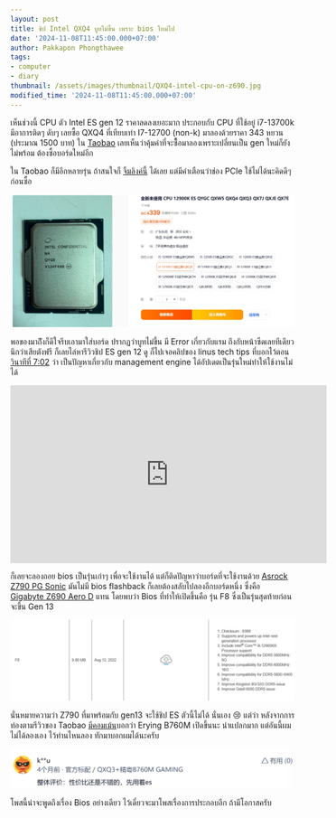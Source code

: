 ```yaml
---
layout: post
title: ชิป Intel QXQ4 บูทไม่ขึ้น เพราะ bios ใหม่ไป
date: '2024-11-08T11:45:00.000+07:00'
author: Pakkapon Phongthawee
tags:
- computer
- diary
thumbnail: /assets/images/thumbnail/QXQ4-intel-cpu-on-z690.jpg
modified_time: '2024-11-08T11:45:00.000+07:00'
---
```


เห็นช่วงนี้ CPU ตัว Intel ES gen 12 ราคาลดลงเยอะมาก ประกอบกับ CPU ที่ใช้อยู่ i7-13700k มีอาการติดๆ ดับๆ เลยซื้อ QXQ4 ที่เทียบเท่า I7-12700 (non-k) มาลองด้วยราคา 343 หยวน (ประมาณ 1500 บาท) ใน [Taobao](https://item.taobao.com/item.htm?id=764026246442) เลยเห็นว่าคุ้มค่าที่จะซื้้อมาลองเพราะเปลี่ยนเป็น gen ใหม่ก็ยังไม่พร้อม ต้องซื้อบอร์ดใหม่อีก 

ใน Taobao ก็มีอีกหลายรุ่น ถ้าสนใจก็ [จิ้มลิงค์นี้](https://item.taobao.com/item.htm?id=764026246442) ได้เลย แต่มีคำเตือนว่าช่อง PCIe ใช้ไม่ได้นะคิดดีๆ ก่อนซื้อ

[![ราคา QXQ4 บน Taobao](/assets/images/post/QXQ4-intel-cpu-on-z690/taobao-qxq4.jpg)](https://item.taobao.com/item.htm?id=764026246442)

พอของมาถึังก็ดีใจรีบเอามาใส่บอร์ด ปรากฏว่าบูทไม่ขึ้น มี Error เกี่ยวกับแรม ถึงกับหน้าซีดเลยทีเดียว นึกว่าเสียตังฟรี ก็เลยไล่หารีวิวชิป ES gen 12 ดู ก็ไปเจอคลิปของ linus tech tips ที่บอกไว้ตอน[วินาทีที่ 7:02](https://youtu.be/NBAs2H8I04M?t=422) ว่า เป็นปัญหาเกี่ยวกับ management engine ได้อัปเดตเป็นรุ่นใหม่ทำให้ใช้งานไม่ได้


<iframe style="margin-left:auto; margin-right:auto;display:block;" width="560" height="315" src="https://www.youtube.com/embed/NBAs2H8I04M?si=rTxFxhVZWD7g0ZTc" title="YouTube video player" frameborder="0" allow="accelerometer; autoplay; clipboard-write; encrypted-media; gyroscope; picture-in-picture; web-share" referrerpolicy="strict-origin-when-cross-origin" allowfullscreen></iframe>

ก็เลยจะลองถอย bios เป็นรุ่นเก่าๆ เพื่อจะใช้งานได้ แต่ก็ติดปัญหาว่าบอร์ดที่จะใช้งานด้วย [Asrock Z790 PG Sonic](https://pg.asrock.com/mb/Intel/Z790%20PG%20Sonic/Specification.th.asp) มันไม่มี bios flashback ก็เลยต้องสลับไปลองอีกบอร์ดหนึ่ง ซึ่งคือ [Gigabyte Z690 Aero D](https://www.gigabyte.com/th/Motherboard/Z690-AERO-D-rev-1x) แทน โดยพบว่า Bios ที่ทำให้เปิดขึ้นคือ รุ่น F8 ซึ่งเป็นรุ่นสุดท้ายก่อนจะขึ้น Gen 13 

[![Aero D F8 Bios](/assets/images/post/QXQ4-intel-cpu-on-z690/f8-bios.jpg)](https://www.gigabyte.com/th/Motherboard/Z690-AERO-D-rev-1x/support#support-dl-bios)

นั่นหมายความว่า Z790 ที่มาพร้อมกับ gen13 จะใช้ชิป ES ตัวนี้ไม่ได้ นั่นเอง 😢 แต่ว่า หลังจากการท่องตามรีวิวของ Taobao [มีคอมเม้น](https://item.taobao.com/item.htm?id=687627087323)บอกว่า Erying B760M เปิดขึ้นนะ น่าแปลกมาก แต่อันนี้ผมไม่ได้ลองเอง ไว้ท่านไหนลอง ทักมาบอกผมได้นะครับ

[![Erying B760M Comment](/assets/images/post/QXQ4-intel-cpu-on-z690/erying-comment.jpg)](https://item.taobao.com/item.htm?id=687627087323)

โพสนี้น่าจะพูดถึงเรื่อง Bios อย่างเดียว ไว้เดี๋ยวจะมาโพสเรื่องการประกอบอีก ถ้ามีโอกาสครับ
